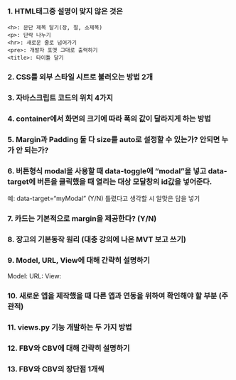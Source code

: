 ### 1. HTML태그중 설명이 맞지 않은 것은
~~~
<h>: 문단 제목 달기(장, 절, 소제목)
<p>: 단락 나누기
<hr>: 새로운 줄로 넘어가기
<pre>: 개발자 포맷 그대로 출력하기
<title>: 타이틀 달기
~~~


### 2. CSS를 외부 스타일 시트로 불러오는 방법 2개


### 3. 자바스크립트 코드의 위치 4가지


### 4. container에서 화면의 크기에 따라 폭의 값이 달라지게 하는 방법


### 5. Margin과 Padding 둘 다 size를 auto로 설정할 수 있는가? 안되면 누가 안 되는가?


### 6. 버튼형식 modal을 사용할 때 data-toggle에 “modal”을 넣고 data-target에 버튼을 클릭했을 때 열리는 대상 모달창의 id값을 넣어준다.
예: data-target=“myModal”
(Y/N) 틀렸다고 생각할 시 알맞은 답을 넣기


### 7. 카드는 기본적으로 margin을 제공한다? (Y/N)


### 8. 장고의 기본동작 원리 (대충 강의에 나온 MVT 보고 쓰기)


### 9. Model, URL, View에 대해 간략히 설명하기
Model: 
URL: 
View: 


### 10. 새로운 앱을 제작했을 때 다른 앱과 연동을 위하여 확인해야 할 부분 (주관적)


### 11. views.py 기능 개발하는 두 가지 방법


### 12. FBV와 CBV에 대해 간략히 설명하기


### 13. FBV와 CBV의 장단점 1개씩
